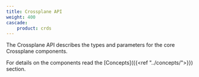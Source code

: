 ```yaml
---
title: Crossplane API
weight: 400
cascade: 
    product: crds
---
```


The Crossplane API describes the types and parameters for the core Crossplane 
components. 

For details on the components read the [Concepts]({{<ref "../concepts/">}}) 
section. 